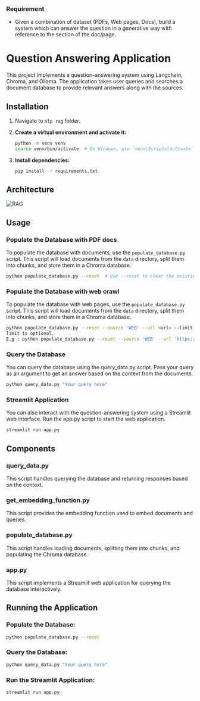 ### Requirement
- Given a combination of dataset (PDFs, Web pages, Docs), build a system which can answer the question in a generative way with reference to the section of the doc/page.

# Question Answering Application

This project implements a question-answering system using Langchain, Chroma, and Ollama. The application takes user queries and searches a document database to provide relevant answers along with the sources.


## Installation
1. Navigate to `nlp rag` folder.
2. **Create a virtual environment and activate it:**
    ```sh
    python -m venv venv
    source venv/bin/activate  # On Windows, use `venv\Scripts\activate`
    ```

3. **Install dependencies:**
    ```sh
    pip install -r requirements.txt
    ```

## Architecture
![RAG](./RAG.png)

## Usage

### Populate the Database with PDF docs

To populate the database with documents, use the `populate_database.py` script. This script will load documents from the `data` directory, split them into chunks, and store them in a Chroma database.

```sh
python populate_database.py --reset  # Use --reset to clear the existing database
```
### Populate the Database with web crawl

To populate the database with web pages, use the `populate_database.py` script. This script will load documents from the `data` directory, split them into chunks, and store them in a Chroma database.

```sh
python populate_database.py --reset --source 'WEB' --url <url> --limit <limit>
limit is optional.
E.g : python populate_database.py --reset --source 'WEB' --url 'https://www2.gov.bc.ca/gov/content/governments/organizational-structure/ministries-organizations/ministries/children-and-family-development' --limit 100

```
### Query the Database
You can query the database using the query_data.py script. Pass your query as an argument to get an answer based on the context from the documents.

```sh
python query_data.py "Your query here"
```
### Streamlit Application
You can also interact with the question-answering system using a Streamlit web interface. Run the app.py script to start the web application.



```sh
streamlit run app.py
```


## Components
### query_data.py
This script handles querying the database and returning responses based on the context.

### get_embedding_function.py
This script provides the embedding function used to embed documents and queries.

### populate_database.py
This script handles loading documents, splitting them into chunks, and populating the Chroma database.

### app.py
This script implements a Streamlit web application for querying the database interactively.

## Running the Application
### Populate the Database:

```sh
python populate_database.py --reset
```
### Query the Database:

```sh
python query_data.py "Your query here"
```
### Run the Streamlit Application:

```sh
streamlit run app.py
```